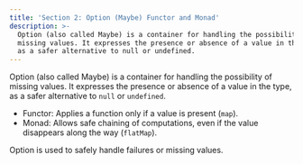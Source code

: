```yaml
---
title: 'Section 2: Option (Maybe) Functor and Monad'
description: >-
  Option (also called Maybe) is a container for handling the possibility of
  missing values. It expresses the presence or absence of a value in the type,
  as a safer alternative to null or undefined.
---
```

Option (also called Maybe) is a container for handling the possibility of missing values. It expresses the presence or absence of a value in the type, as a safer alternative to `null` or `undefined`.

- Functor: Applies a function only if a value is present (`map`).
- Monad: Allows safe chaining of computations, even if the value disappears along the way (`flatMap`).

Option is used to safely handle failures or missing values.
